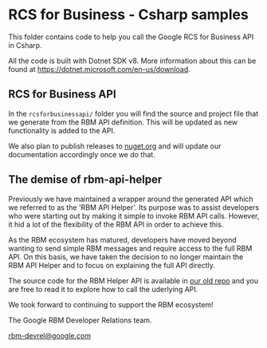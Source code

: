 # RCS for Business - Csharp samples

This folder contains code to help you call the Google RCS for Business API in Csharp.

All the code is built with Dotnet SDK v8. More information about this can be found at
https://dotnet.microsoft.com/en-us/download.

## RCS for Business API

In the `rcsforbusinessapi/` folder you will find the source and project file that we generate from
the RBM API definition. This will be updated as new functionality is added to the API.

We also plan to publish releases to [nuget.org](https://nuget.org/`) and will update our documentation accordingly once
we do that.

## The demise of rbm-api-helper

Previously we have maintained a wrapper around the generated API which we referred to as the
'RBM API Helper'. Its purpose was to assist developers who were starting out by making it simple to
invoke RBM API calls. However, it hid a lot of the flexibility of the RBM API in order to achieve this.

As the RBM ecosystem has matured, developers have moved beyond wanting to send simple RBM messages and
require access to the full RBM API. On this basis, we have taken the decision to no longer maintain the 
RBM API Helper and to focus on explaining the full API directly.

The source code for the RBM Helper API is available in [our old repo](https://github.com/rcs-business-messaging/rbm-api-examples/tree/master/csharp/rbm-api-helper) and you are free to read it to
explore how to call the uderlying API.

We took forward to continuing to support the RBM ecosystem!

The Google RBM Developer Relations team.

rbm-devrel@google.com